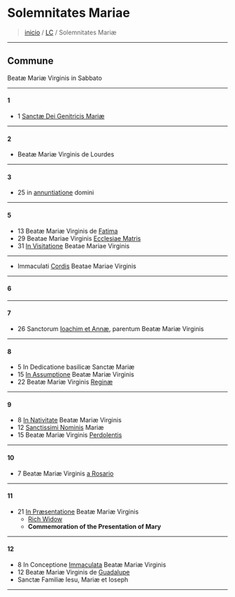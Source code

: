 # Solemnitates Mariae

> [inicio](../README.md) / [LC](../LC.md) / Solemnitates Mariæ

----

## Commune
Beatæ Mariæ Virginis in Sabbato

----

#### 1
- 1 [Sanctæ Dei Genitricis Mariæ](./mariae/genetrice.md)

----

#### 2
- Beatæ Mariæ Virginis de Lourdes

----

#### 3
- 25 in [annuntiatione](./mariae/0325.md) domini

----

#### 5
- 13 Beatæ Mariæ Virginis de [Fatima]()
- 29 Beatae Mariae Virginis [Ecclesiae Matris](./mariae/ecclesiae.md)
- 31 [In Visitatione]() Beatae Mariae Virginis

----

- Immaculati [Cordis](./mariae/imm-cor.md) Beatae Mariae Virginis

----

#### 6

----

#### 7
- 26 Sanctorum [Ioachim et Annæ](../sanctorum/0726.md), parentum Beatæ Mariæ Virginis

----

#### 8
- 5 In Dedicatione basilicæ Sanctæ Mariæ
- 15 [In Assumptione](./mariae/assumption.md) Beatæ Mariæ Virginis
- 22 Beatæ Mariæ Virginis [Reginæ]()

----

#### 9
- 8 [In Nativitate]() Beatæ Mariæ Virginis
- 12 [Sanctissimi Nominis]() Mariæ
- 15 Beatæ Mariæ Virginis [Perdolentis]()

----

#### 10
- 7 Beatæ Mariæ Virginis [a Rosario](./mariae/rosario.md)

----

#### 11

- 21 [In Præsentatione]() Beatæ Mariæ Virginis 
	- [Rich Widow](https://www.ncronline.org/spirituality/pencil-preaching/rich-widow)
	- **Commemoration of the Presentation of Mary**

----

#### 12
- 8 In Conceptione [Immaculata](./mariae/imm-conception.md) Beatæ Mariæ Virginis
- 12 Beatæ Mariæ Virginis de [Guadalupe](./mariae/guadalupe.md)
- Sanctæ Familiæ Iesu, Mariæ et Ioseph

----
